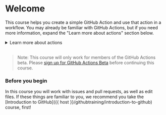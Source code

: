 # Welcome

This course helps you create a simple GitHub Action and use that action in a workflow. You may already be familiar with GitHub Actions, but if you need more information, expand the "Learn more about actions" section below.

<details><summary>Learn more about actions</summary>
<hr>

## Learn more about actions

GitHub Actions are a flexible way to automate nearly every aspect of your team's software workflow. Here are just a few of the ways teams are using GitHub Actions:

- Automated testing (CI)
- Continuous delivery and deployment
- Responding to workflow triggers using issues, @ mentions, labels, and more
- Triggering code reviews
- Managing branches
- Triaging issues and pull requests

The sky is truly the limit with GitHub Actions.

The best part, these workflows are stored as code in your repository and easily shared and reused across teams.

To learn even more, check out the [GitHub Actions page](https://github.com/features/actions).
<hr>
</details><br>

> Note: This course will only work for members of the GitHub Actions beta. Please [sign up for GitHub Actions Beta](https://github.com/features/actions) before continuing this course.

### Before you begin

In this course you will work with issues and pull requests, as well as edit files. If these things are familiar to you, we recommend you take the [Introduction to GitHub]({{ host }}/githubtraining/introduction-to-github) course, first!
